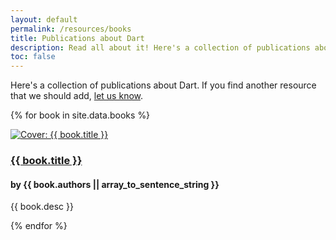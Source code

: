 ```yaml
---
layout: default
permalink: /resources/books
title: Publications about Dart
description: Read all about it! Here's a collection of publications about Dart.
toc: false
---
```


Here's a collection of publications about Dart.
If you find another resource that we should add,
[let us know](https://github.com/dart-lang/site-www/issues).

{% for book in site.data.books %}
<div class="book">
  <div class="cover">
    <a href="{{ book.link }}" title="{{ book.title }}">
      <img src="{% asset_path 'covers/{{ book.cover }}' %}" alt="Cover: {{ book.title }}"/>
    </a>
  </div>
  <div class="details">
    <h3 class="title"><a href="{{ book.link }}" title="{{ book.title }}">{{ book.title }}</a></h3>
    <h4 class="authors">by {{ book.authors || array_to_sentence_string }}</h4>
    <p>{{ book.desc }}</p>
  </div>
</div>
{% endfor %}
